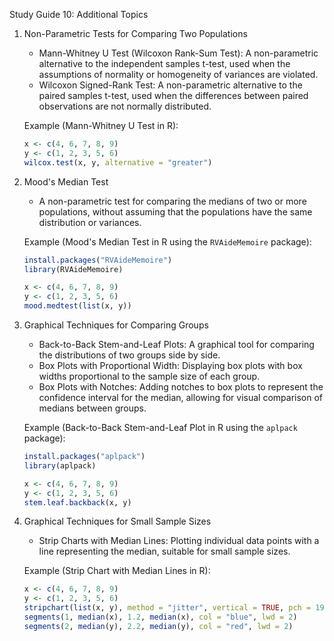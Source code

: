 Study Guide 10: Additional Topics

1. Non-Parametric Tests for Comparing Two Populations
   - Mann-Whitney U Test (Wilcoxon Rank-Sum Test): A non-parametric alternative to the independent samples t-test, used when the assumptions of normality or homogeneity of variances are violated.
   - Wilcoxon Signed-Rank Test: A non-parametric alternative to the paired samples t-test, used when the differences between paired observations are not normally distributed.
   
   Example (Mann-Whitney U Test in R):
   ```R
   x <- c(4, 6, 7, 8, 9)
   y <- c(1, 2, 3, 5, 6)
   wilcox.test(x, y, alternative = "greater")
   ```

2. Mood's Median Test
   - A non-parametric test for comparing the medians of two or more populations, without assuming that the populations have the same distribution or variances.
   
   Example (Mood's Median Test in R using the `RVAideMemoire` package):
   ```R
   install.packages("RVAideMemoire")
   library(RVAideMemoire)
   
   x <- c(4, 6, 7, 8, 9)
   y <- c(1, 2, 3, 5, 6)
   mood.medtest(list(x, y))
   ```

3. Graphical Techniques for Comparing Groups
   - Back-to-Back Stem-and-Leaf Plots: A graphical tool for comparing the distributions of two groups side by side.
   - Box Plots with Proportional Width: Displaying box plots with box widths proportional to the sample size of each group.
   - Box Plots with Notches: Adding notches to box plots to represent the confidence interval for the median, allowing for visual comparison of medians between groups.
   
   Example (Back-to-Back Stem-and-Leaf Plot in R using the `aplpack` package):
   ```R
   install.packages("aplpack")
   library(aplpack)
   
   x <- c(4, 6, 7, 8, 9)
   y <- c(1, 2, 3, 5, 6)
   stem.leaf.backback(x, y)
   ```

4. Graphical Techniques for Small Sample Sizes
   - Strip Charts with Median Lines: Plotting individual data points with a line representing the median, suitable for small sample sizes.
   
   Example (Strip Chart with Median Lines in R):
   ```R
   x <- c(4, 6, 7, 8, 9)
   y <- c(1, 2, 3, 5, 6)
   stripchart(list(x, y), method = "jitter", vertical = TRUE, pch = 19, col = c("blue", "red"))
   segments(1, median(x), 1.2, median(x), col = "blue", lwd = 2)
   segments(2, median(y), 2.2, median(y), col = "red", lwd = 2)
   ```